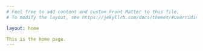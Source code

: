 ```yaml
---
# Feel free to add content and custom Front Matter to this file.
# To modify the layout, see https://jekyllrb.com/docs/themes/#overriding-theme-defaults

layout: home

This is the home page.
---
```

